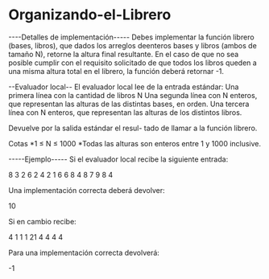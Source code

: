 # Organizando-el-Librero

----Detalles de implementación----- Debes implementar la función librero (bases, libros), que dados los arreglos deenteros bases y libros (ambos de tamaño N), retorne la altura final resultante. En el caso de que no sea posible cumplir con el requisito solicitado de que todos los libros queden a una misma altura total en el librero, la función deberá retornar -1.

--Evaluador local-- El evaluador local lee de la entrada estándar: Una primera línea con la cantidad de libros N Una segunda línea con N enteros, que representan las alturas de las distintas bases, en orden. Una tercera línea con N enteros, que representan las alturas de los distintos libros.

Devuelve por la salida estándar el resul- tado de llamar a la función librero.

Cotas *1 ≤ N ≤ 1000 *Todas las alturas son enteros entre 1 y 1000 inclusive.

-----Ejemplo----- Si el evaluador local recibe la siguiente entrada:

8 3 2 6 2 4 2 1 6 6 8 4 8 7 9 8 4

Una implementación correcta deberá devolver:

10

Si en cambio recibe:

4 1 1 1 21 4 4 4 4

Para una implementación correcta devolverá:

-1
